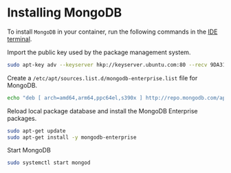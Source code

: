 # Installing MongoDB

To install <code>MongoDB</code> in your container, run the following commands in the [IDE terminal](/editor/introduction/how-to-access).

Import the public key used by the package management system.

```sh
sudo apt-key adv --keyserver hkp://keyserver.ubuntu.com:80 --recv 9DA31620334BD75D9DCB49F368818C72E52529D4
```

Create a `/etc/apt/sources.list.d/mongodb-enterprise.list` file for MongoDB.

```sh
echo "deb [ arch=amd64,arm64,ppc64el,s390x ] http://repo.mongodb.com/apt/ubuntu xenial/mongodb-enterprise/4.0 multiverse" | sudo tee /etc/apt/sources.list.d/mongodb-enterprise.list
```

Reload local package database and install the MongoDB Enterprise packages.

```sh
sudo apt-get update
sudo apt-get install -y mongodb-enterprise
```

Start MongoDB

```sh
sudo systemctl start mongod
```
